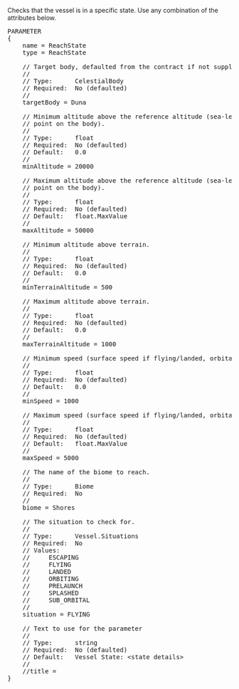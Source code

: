 Checks that the vessel is in a specific state.  Use any combination of the attributes below.

<pre>
PARAMETER
{
    name = ReachState
    type = ReachState

    // Target body, defaulted from the contract if not supplied.
    //
    // Type:      CelestialBody
    // Required:  No (defaulted)
    //
    targetBody = Duna

    // Minimum altitude above the reference altitude (sea-level or the lowest
    // point on the body).
    //
    // Type:      float
    // Required:  No (defaulted)
    // Default:   0.0
    //
    minAltitude = 20000

    // Maximum altitude above the reference altitude (sea-level or the lowest
    // point on the body).
    //
    // Type:      float
    // Required:  No (defaulted)
    // Default:   float.MaxValue
    //
    maxAltitude = 50000

    // Minimum altitude above terrain.
    //
    // Type:      float
    // Required:  No (defaulted)
    // Default:   0.0
    //
    minTerrainAltitude = 500

    // Maximum altitude above terrain.
    //
    // Type:      float
    // Required:  No (defaulted)
    // Default:   0.0
    //
    maxTerrainAltitude = 1000

    // Minimum speed (surface speed if flying/landed, orbital speed ortherwise).
    //
    // Type:      float
    // Required:  No (defaulted)
    // Default:   0.0
    //
    minSpeed = 1000

    // Maximum speed (surface speed if flying/landed, orbital speed ortherwise).
    //
    // Type:      float
    // Required:  No (defaulted)
    // Default:   float.MaxValue
    //
    maxSpeed = 5000

    // The name of the biome to reach.
    //
    // Type:      Biome
    // Required:  No
    //
    biome = Shores

    // The situation to check for.
    //
    // Type:      Vessel.Situations
    // Required:  No
    // Values:
    //     ESCAPING
    //     FLYING
    //     LANDED
    //     ORBITING
    //     PRELAUNCH
    //     SPLASHED
    //     SUB_ORBITAL
    //
    situation = FLYING

    // Text to use for the parameter
    //
    // Type:      string
    // Required:  No (defaulted)
    // Default:   Vessel State: &lt;state details&gt;
    //
    //title =
}
</pre>
